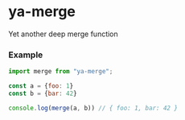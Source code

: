 # ya-merge
Yet another deep merge function

### Example

```javascript
import merge from "ya-merge";

const a = {foo: 1}
const b = {bar: 42}

console.log(merge(a, b)) // { foo: 1, bar: 42 }
```
